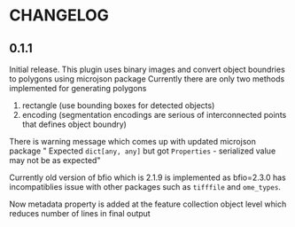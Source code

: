 # CHANGELOG

## 0.1.1

Initial release.
This plugin uses binary images and convert object boundries to polygons using microjson package
Currently there are only two methods implemented for generating polygons
1) rectangle (use bounding boxes for detected objects)
2) encoding (segmentation encodings are serious of interconnected points that defines object boundry)

There is warning message which comes up with updated microjson package
" Expected `dict[any, any]` but got `Properties` - serialized value may not be as expected"

Currently old version of bfio which is 2.1.9 is implemented as bfio=2.3.0 has incompatiblies issue with other packages such as `tifffile` and `ome_types`.

Now metadata property is added at the feature collection object level which reduces number of lines in final output
